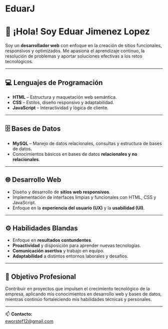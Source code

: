 # EduarJ
# 👋 ¡Hola! Soy Eduar Jimenez Lopez

Soy un **desarrollador web** con enfoque en la creación de sitios funcionales, responsivos y optimizados. Me apasiona el aprendizaje continuo, la resolución de problemas y aportar soluciones efectivas a los retos tecnológicos.

---

## 💻 Lenguajes de Programación
- **HTML** – Estructura y maquetación web semántica.
- **CSS** – Estilos, diseño responsivo y adaptabilidad.
- **JavaScript** – Interactividad y lógica de cliente.

---

## 🗄️ Bases de Datos
- **MySQL** – Manejo de datos relacionales, consultas y estructura de bases de datos.
- Conocimientos básicos en bases de datos **relacionales y no relacionales**.

---

## 🌐 Desarrollo Web
- Diseño y desarrollo de **sitios web responsivos**.
- Implementación de interfaces limpias y funcionales con HTML, CSS y JavaScript.
- Enfoque en la **experiencia del usuario (UX)** y la **usabilidad (UI)**.

---

## ⚙️ Habilidades Blandas
- Enfoque en **resultados contundentes**.
- **Proactividad** y disposición para aprender nuevas tecnologías.
- **Comunicación asertiva** y trabajo en equipo.
- **Adaptabilidad** a distintos entornos laborales y desafíos.

---

## 🚀 Objetivo Profesional
Contribuir en proyectos que impulsen el crecimiento tecnológico de la empresa, aplicando mis conocimientos en desarrollo web y bases de datos, mientras continúo fortaleciendo mis habilidades técnicas y personales.

---

📫 **Contacto:**  
eworstef12@gmail.com
